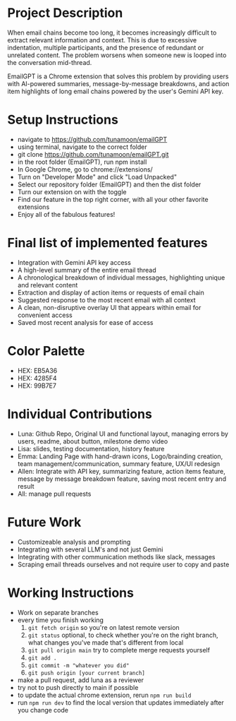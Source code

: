 # Project Description
When email chains become too long, it becomes increasingly difficult to extract relevant information and context. This is due to excessive indentation, multiple participants, and the presence of redundant or unrelated content. The problem worsens when someone new is looped into the conversation mid-thread.

EmailGPT is a Chrome extension that solves this problem by providing users with AI-powered summaries, message-by-message breakdowns, and action item highlights of long email chains powered by the user's Gemini API key. 

# Setup Instructions
- navigate to https://github.com/tunamoon/emailGPT
- using terminal, navigate to the correct folder
- git clone https://github.com/tunamoon/emailGPT.git
- in the root folder (EmailGPT), run npm install
- In Google Chrome, go to chrome://extensions/
- Turn on "Developer Mode" and click "Load Unpacked"
- Select our repository folder (EmailGPT) and then the dist folder
- Turn our extension on with the toggle
- Find our feature in the top right corner, with all your other favorite extensions
- Enjoy all of the fabulous features!


# Final list of implemented features
- Integration with Gemini API key access
- A high-level summary of the entire email thread
- A chronological breakdown of individual messages, highlighting unique and relevant content
- Extraction and display of action items or requests of email chain
- Suggested response to the most recent email with all context
- A clean, non-disruptive overlay UI that appears within email for convenient access
- Saved most recent analysis for ease of access

# Color Palette
- HEX: EB5A36
- HEX: 4285F4
- HEX: 99B7E7

# Individual Contributions
- Luna: Github Repo, Original UI and functional layout, managing errors by users, readme, about button, milestone demo video
- Lisa: slides, testing documentation, history feature
- Emma: Landing Page with hand-drawn icons, Logo/brainding creation, team management/communication, summary feature, UX/UI redesign
- Allen: Integrate with API key,  summarizing feature, action items feature, message by message breakdown feature, saving most recent entry and result
- All: manage pull requests
  
# Future Work
- Customizeable analysis and prompting
- Integrating with several LLM's and not just Gemini
- Integrating with other communication methods like slack, messages
- Scraping email threads ourselves and not require user to copy and paste

# Working Instructions
- Work on separate branches
- every time you finish working
     1. `git fetch origin` so you're on latest remote version
     2. `git status` optional, to check whether you're on the right branch, what changes you've made that's different from local
     3. `git pull origin main` try to complete merge requests yourself
     4. `git add .`
     5. `git commit -m "whatever you did"`
     6. `git push origin [your current branch]`
- make a pull request, add luna as a reviewer
- try not to push directly to main if possible
- to update the actual chrome extension, rerun `npm run build`
- run `npm run dev` to find the local version that updates immediately after you change code
